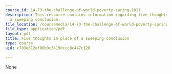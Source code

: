 ```yaml
---
course_id: 14-73-the-challenge-of-world-poverty-spring-2011
description: This resource contains information regarding five thoughts in place of
  a sweeping conclusion.
file_location: /coursemedia/14-73-the-challenge-of-world-poverty-spring-2011/c703e812ef86b3c3419dccc0c447c128_MIT14_73S11_Lec26_slides.pdf
file_type: application/pdf
layout: pdf
title: Five thoughts in place of a sweeping conclusion
type: course
uid: c703e812ef86b3c3419dccc0c447c128

---
```

None